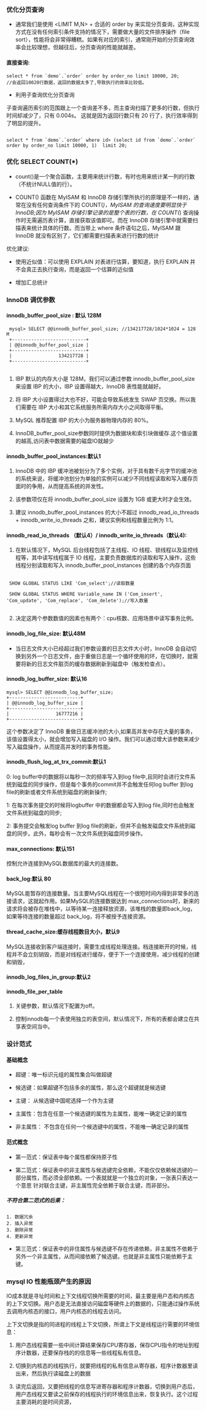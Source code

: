 
### 优化分页查询

- 通常我们是使用 <LIMIT M,N> + 合适的 order by 来实现分页查询，这种实现方式在没有任何索引条件支持的情况下，需要做大量的文件排序操作（file sort），性能将会非常得糟糕。如果有对应的索引，通常刚开始的分页查询效率会比较理想，但越往后，分页查询的性能就越差。

#### 直接查询:

```
select * from `demo`.`order` order by order_no limit 10000, 20;
//会返回10020行数据，返回的数据太多了,导致执行的效率比较低。
```
- 利用子查询优化分页查询

子查询遍历索引的范围跟上一个查询差不多，而主查询扫描了更多的行数，但执行时间却减少了，只有 0.004s。
这就是因为返回行数只有 20 行了，执行效率得到了明显的提升。

```

select * from `demo`.`order` where id> (select id from `demo`.`order` order by order_no limit 10000, 1)  limit 20;

```

### 优化 SELECT COUNT(*)

- count()是一个聚合函数，主要用来统计行数，有时也用来统计某一列的行数（不统计NULL值的行）。

- COUNT() 函数在 MyISAM 和 InnoDB 存储引擎所执行的原理是不一样的，通常在没有任何查询条件下的 COUNT(*)，MyISAM 的查询速度要明显快于 InnoDB;因为 MyISAM 存储引擎记录的是整个表的行数，在 COUNT(*) 查询操作时无需遍历表计算，直接获取该值即可。而在 InnoDB 存储引擎中就需要扫描表来统计具体的行数。而当带上 where 条件语句之后，MyISAM 跟 InnoDB 就没有区别了，它们都需要扫描表来进行行数的统计

优化建议:

- 使用近似值：可以使用 EXPLAIN 对表进行估算，要知道，执行 EXPLAIN 并不会真正去执行查询，而是返回一个估算的近似值

- 增加汇总统计

### InnoDB 调优参数

#### innodb_buffer_pool_size : 默认 128M

 ```
  mysql> SELECT @@innodb_buffer_pool_size; //134217728/1024*1024 = 128 M
  +---------------------------+
  | @@innodb_buffer_pool_size |
  +---------------------------+
  |                 134217728 |
  +---------------------------+
  
  ```

  1. IBP 默认的内存大小是 128M，我们可以通过参数 innodb_buffer_pool_size 来设置 IBP 的大小，IBP 设置得越大，InnoDB 表性能就越好。
 
  2. 将 IBP 大小设置得过大也不好，可能会导致系统发生 SWAP 页交换。所以我们需要在 IBP 大小和其它系统服务所需内存大小之间取得平衡。
 
  3. MySQL 推荐配置 IBP 的大小为服务器物理内存的 80%。
  
  4. InnoDB_buffer_pool_size参数同时提供为数据块和索引块做缓存.这个值设置的越高,访问表中数据需要的磁盘IO就越少

#### innodb_buffer_pool_instances:默认1

  1. InnoDB 中的 IBP 缓冲池被划分为了多个实例，对于具有数千兆字节的缓冲池的系统来说，将缓冲池划分为单独的实例可以减少不同线程读取和写入缓存页面时的争用，从而提高系统的并发性。
  
  2. 该参数项仅在将 innodb_buffer_pool_size 设置为 1GB 或更大时才会生效。
  
  3. 建议 innodb_buffer_pool_instances 的大小不超过 innodb_read_io_threads + innodb_write_io_threads 之和，建议实例和线程数量比例为 1:1。

#### innodb_read_io_threads （默认4）/ innodb_write_io_threads（默认4):

  1. 在默认情况下，MySQL 后台线程包括了主线程、IO 线程、锁线程以及监控线程等，其中读写线程属于 IO 线程，主要负责数据库的读取和写入操作，这些线程分别读取和写入 innodb_buffer_pool_instances 创建的各个内存页面
  
  ```
  
   SHOW GLOBAL STATUS LIKE 'Com_select';//读取数量

   SHOW GLOBAL STATUS WHERE Variable_name IN ('Com_insert', 'Com_update', 'Com_replace', 'Com_delete');//写入数量
   
  ```
  
  2. 决定这两个参数数值的因素也有两个：cpu核数、应用场景中读写事务比例。
  

#### innodb_log_file_size: 默认48M

- 当日志文件大小已经超过我们参数设置的日志文件大小时，InnoDB 会自动切换到另外一个日志文件，由于重做日志是一个循环使用的环，在切换时，就需要将新的日志文件脏页的缓存数据刷新到磁盘中（触发检查点）。

#### innodb_log_buffer_size: 默认16

  ```
  mysql> SELECT @@innodb_log_buffer_size;
  +--------------------------+
  | @@innodb_log_buffer_size |
  +--------------------------+
  |                 16777216 |
  +--------------------------+

  ```

  这个参数决定了 InnoDB 重做日志缓冲池的大小,如果高并发中存在大量的事务，该值设置得太小，就会增加写入磁盘的 I/O 操作。我们可以通过增大该参数来减少写入磁盘操作，从而提高并发时的事务性能。

#### innodb_flush_log_at_trx_commit:默认1 


 0: log buffer中的数据将以每秒一次的频率写入到log file中,且同时会进行文件系统到磁盘的同步操作，但是每个事务的commit并不会触发任何log buffer 到log file的刷新或者文件系统到磁盘的刷新操作;

 1: 在每次事务提交的时候将logbuffer 中的数据都会写入到log file,同时也会触发文件系统到磁盘的同步;

 2: 事务提交会触发log buffer 到log file的刷新，但并不会触发磁盘文件系统到磁盘的同步。此外，每秒会有一次文件系统到磁盘同步操作。


#### max_connections: 默认151

  控制允许连接到MySQL数据库的最大的连接数。

#### back_log:默认 80 

  MySQL能暂存的连接数量。当主要MySQL线程在一个很短时间内得到非常多的连接请求，这就起作用。如果MySQL的连接数据达到 max_connections时，新来的请求将会被存在堆栈中，以等待某一连接释放资源，该堆栈的数量即back_log，如果等待连接的数量超过 back_log，将不被授予连接资源。

#### thread_cache_size:缓存线程数目大小，默认9

  MySQL连接收到客户端连接时，需要生成线程处理连接。档连接断开的时候，线程并不会立刻销毁，而是对线程进行缓存，便于下一个连接使用，减少线程的创建和销毁，

#### innodb_log_files_in_group:默认2

#### innodb_file_per_table

1. 关键参数，默认情况下配置为off。

2. 控制innodb每一个表使用独立的表空间，默认情况下，所有的表都会建立在共享表空间当中。

### 设计范式

#### 基础概念

- 超键：唯一标识元组的属性集合叫做超键

- 候选键：如果超键不包括多余的属性，那么这个超键就是候选键

- 主键： 从候选键中国呢选择一个作为主键

- 主属性：包含在任意一个候选键的属性为主属性，能唯一确定记录的属性

- 非主属性： 不包含在任何一个候选键中的属性，不能唯一确定记录的属性


#### 范式概念

- 第一范式：保证表中每个属性都保持原子性

- 第二范式：保证表中的非主属性与候选键完全依赖，不能仅仅依赖候选键的一部分属性，而必须全部依赖。一个表就就是一个独立的对象，一张表只表达一个意思
  针对联合主键，非主属性完全依赖于联合主键，而非部分。

##### 不符合第二范式的后果：
````
1. 数据冗余
2. 插入异常
3. 删除异常
4. 更新异常
````

- 第三范式：保证表中的非住属性与候选键不存在传递依赖，非主属性不依赖于另外一个非主属性，从而间接依赖了候选键。也就是非主属性只能依赖于主键。

### mysql IO 性能瓶颈产生的原因

IO成本就是寻址时间和上下文线程切换所需要的时间，最主要是用户态和内核态的上下文切换。用户态是无法直接访问磁盘等硬件上的数据的，只能通过操作系统去调用内核态的接口，用户内核态的线程去访问。

上下文切换是指的同进程的线程上下文切换，所谓上下文是线程运行需要的环境信息：

1. 用户态线程需要一些中间计算结果保存CPU寄存器，保存CPU指令的地址到程序计数器，还要保存栈的的信息等一些线程私有信息。

2. 切换到内核态的线程执行，就要把线程的私有信息从寄存器，程序计数器里读出来，然后执行读磁盘上的数据

3. 读完后返回，又要把线程的信息写进寄存器和程序计数器，切换到用户态后，用户态线程又要读之前保存的线程执行的环境信息出来，恢复执行。这个过程主要消耗的是时间资源，

